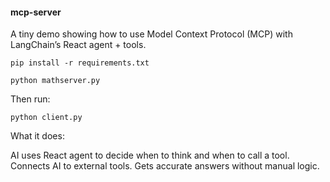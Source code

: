 #### mcp-server

A tiny demo showing how to use Model Context Protocol (MCP) with LangChain’s React agent + tools.

```
pip install -r requirements.txt
```

```
python mathserver.py
```
Then run:

```
python client.py
```

What it does:      

AI uses React agent to decide when to think and when to call a tool.                
Connects AI to external tools. Gets accurate answers without manual logic.


